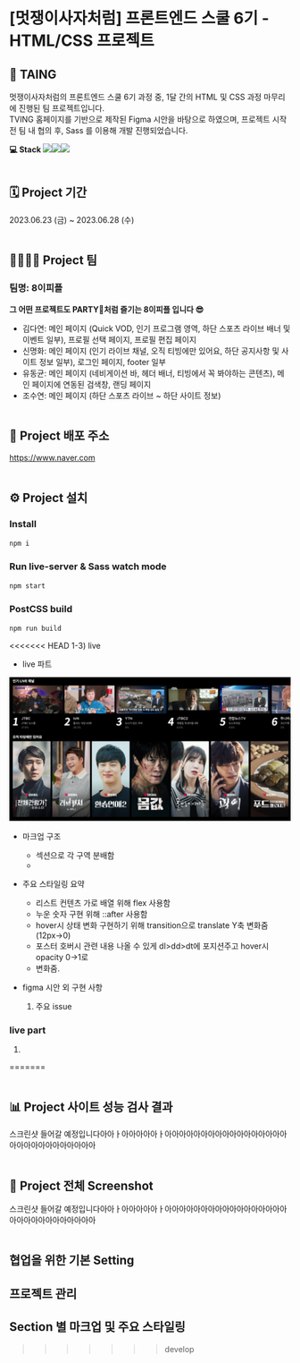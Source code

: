# [멋쟁이사자처럼] 프론트엔드 스쿨 6기 - HTML/CSS 프로젝트

## 🚀 TAING

멋쟁이사자처럼의 프론트엔드 스쿨 6기 과정 중, 1달 간의 HTML 및 CSS 과정 마무리에 진행된 팀 프로젝트입니다. <br>
TVING 홈페이지를 기반으로 제작된 Figma 시안을 바탕으로 하였으며, 프로젝트 시작 전 팀 내 협의 후, Sass 를 이용해 개발 진행되었습니다.
<br>

**💻 Stack**
<img src="https://img.shields.io/badge/html5-E34F26?style=for-the-badge&logo=html5&logoColor=white"><img src="https://img.shields.io/badge/css-1572B6?style=for-the-badge&logo=css3&logoColor=white"><img src="https://img.shields.io/badge/Sass-CC6699?style=for-the-badge&logo=Sass&logoColor=white">
<br><br>

## 🗓️ Project 기간

2023.06.23 (금) ~ 2023.06.28 (수)
<br><br>

## 👩‍💻🧑‍💻 Project 팀

### 팀명: 8이피플

**그 어떤 프로젝트도 PARTY🍷처럼 즐기는 8이피플 입니다 😎**

- 김다연: 메인 페이지 (Quick VOD, 인기 프로그램 영역, 하단 스포츠 라이브 배너 및 이벤트 일부), 프로필 선택 페이지, 프로필 편집 페이지
  <br>
- 신명화: 메인 페이지 (인기 라이브 채널, 오직 티빙에만 있어요, 하단 공지사항 및 사이트 정보 일부), 로그인 페이지, footer 일부
  <br>
- 유동균: 메인 페이지 (네비게이션 바, 헤더 배너, 티빙에서 꼭 봐야하는 콘텐츠), 메인 페이지에 연동된 검색창, 랜딩 페이지
  <br>
- 조수연: 메인 페이지 (하단 스포츠 라이브 ~ 하단 사이트 정보)
  <br><br>

## 🪩 Project 배포 주소

https://www.naver.com
<br><br>

## ⚙️ Project 설치

### Install

```bash
npm i
```

### Run live-server & Sass watch mode

```bash
npm start
```

### PostCSS build

```bash
npm run build
```

<<<<<<< HEAD
1-3) live
- live 파트
<img src="./assets/full_live.png">

- 마크업 구조
    - 섹션으로 각 구역 분배함
    - 
    
- 주요 스타일링 요약
    - 리스트 컨텐츠 가로 배열 위해 flex 사용함
    - 누운 숫자 구현 위해 ::after 사용함
    - hover시 상태 변화 구현하기 위해 transition으로 translate Y축 변화줌 (12px->0)
    - 포스터 호버시 관련 내용 나올 수 있게 dl>dd>dt에 포지션주고 hover시 opacity 0->1로
    - 변화줌.
  

- figma 시안 외 구현 사항

  
  1.  주요 issue

### live part
   1)
=======
<br><br>

## 📊 Project 사이트 성능 검사 결과

스크린샷 들어갈 예정입니다아아ㅏ아아아아아ㅏ아아아아아아아아아아아아아아아아아아아아아아아아아아아아아
<br><br>

## 📸 Project 전체 Screenshot

스크린샷 들어갈 예정입니다아아ㅏ아아아아아ㅏ아아아아아아아아아아아아아아아아아아아아아아아아아아아아아
<br><br>

## 협업을 위한 기본 Setting

## 프로젝트 관리

## Section 별 마크업 및 주요 스타일링
>>>>>>> develop
